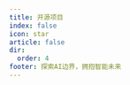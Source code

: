 ```yaml
---
title: 开源项目
index: false
icon: star
article: false
dir:
  order: 4
footer: 探索AI边界，拥抱智能未来  
---
```


<Catalog />
